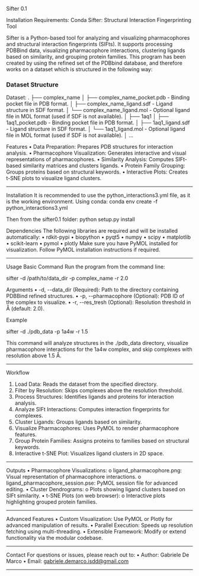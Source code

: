 Sifter 0.1

Installation Requirements:
Conda
Sifter: Structural Interaction Fingerprinting Tool

Sifter is a Python-based tool for analyzing and visualizing pharmacophores and structural interaction fingerprints (SIFts). It supports processing PDBBind data, visualizing pharmacophore interactions, clustering ligands based on similarity, and grouping protein families.
This program has been created by using the refined set of the PDBbind database, and therefore works on a dataset which is structured in the following way:

### Dataset Structure
Dataset: 
. ├── complex_name │ ├── complex_name_pocket.pdb - Binding pocket file in PDB format. │ ├── complex_name_ligand.sdf - Ligand structure in SDF format. │ └── complex_name_ligand.mol - Optional ligand file in MOL format (used if SDF is not available). │ ├── 1aq1 │ ├── 1aq1_pocket.pdb - Binding pocket file in PDB format. │ ├── 1aq1_ligand.sdf - Ligand structure in SDF format. │ └── 1aq1_ligand.mol - Optional ligand file in MOL format (used if SDF is not available). │ ...




Features
•	Data Preparation: Prepares PDB structures for interaction analysis.
•	Pharmacophore Visualization: Generates interactive and visual representations of pharmacophores.
•	Similarity Analysis: Computes SIFt-based similarity matrices and clusters ligands.
•	Protein Family Grouping: Groups proteins based on structural keywords.
•	Interactive Plots: Creates t-SNE plots to visualize ligand clusters.
________________________________________


Installation
It is recommended to use the python_interactions3.yml file, as it is the working environment. Using conda:
conda env create -f python_interactions3.yml

Then from the sifter0.1 folder:
python setup.py install


Dependencies
The following libraries are required and will be installed automatically:
•	rdkit-pypi
•	biopython
•	pyqt5
•	numpy
•	scipy
•	matplotlib
•	scikit-learn
•	pymol
•	plotly
Make sure you have PyMOL installed for visualization. Follow PyMOL installation instructions if required.
________________________________________





Usage
Basic Command
Run the program from the command line:

sifter -d /path/to/data_dir -p complex_name -r 2.0

Arguments
•	-d, --data_dir (Required): Path to the directory containing PDBBind refined structures.
•	-p, --pharmacophore (Optional): PDB ID of the complex to visualize.
•	-r, --res_tresh (Optional): Resolution threshold in Å (default: 2.0).

Example

sifter -d ./pdb_data -p 1a4w -r 1.5

This command will analyze structures in the ./pdb_data directory, visualize pharmacophore interactions for the 1a4w complex, and skip complexes with resolution above 1.5 Å.
________________________________________
Workflow
1.	Load Data: Reads the dataset from the specified directory.
2.	Filter by Resolution: Skips complexes above the resolution threshold.
3.	Process Structures: Identifies ligands and proteins for interaction analysis.
4.	Analyze SIFt Interactions: Computes interaction fingerprints for complexes.
5.	Cluster Ligands: Groups ligands based on similarity.
6.	Visualize Pharmacophores: Uses PyMOL to render pharmacophore features.
7.	Group Protein Families: Assigns proteins to families based on structural keywords.
8.	Interactive t-SNE Plot: Visualizes ligand clusters in 2D space.
________________________________________


Outputs
•	Pharmacophore Visualizations:
o	ligand_pharmacophore.png: Visual representation of pharmacophore interactions.
o	ligand_pharmacophore_session.pse: PyMOL session file for advanced editing.
•	Cluster Dendrograms:
o	Plots showing ligand clusters based on SIFt similarity.
•	t-SNE Plots (on web browser):
o	Interactive plots highlighting grouped protein families.
________________________________________
Advanced Features
•	Custom Visualization: Use PyMOL or Plotly for advanced manipulation of results.
•	Parallel Execution: Speeds up resolution fetching using multi-threading.
•	Extensible Framework: Modify or extend functionality via the modular codebase.
________________________________________
Contact
For questions or issues, please reach out to:
•	Author: Gabriele De Marco
•	Email: gabriele.demarco.isdd@gmail.com
________________________________________
